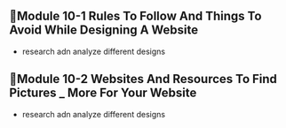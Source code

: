 ## 🌷Module 10-1 Rules To Follow And Things To Avoid While Designing A Website

- research adn analyze different designs

## 🌷Module 10-2 Websites And Resources To Find Pictures _ More For Your Website

- research adn analyze different designs


